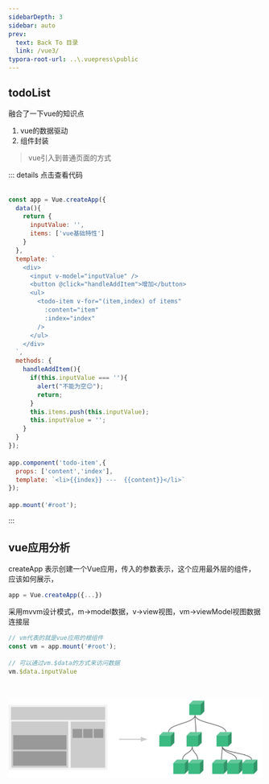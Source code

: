 ```yaml
---
sidebarDepth: 3
sidebar: auto
prev:
  text: Back To 目录
  link: /vue3/
typora-root-url: ..\.vuepress\public
---
```




## todoList

融合了一下vue的知识点

1. vue的数据驱动
2. 组件封装

> vue引入到普通页面的方式

::: details 点击查看代码

```js {2,33,38}

const app = Vue.createApp({
  data(){
    return {
      inputValue: '',
      items: ['vue基础特性']
    }
  },
  template: `
    <div>
      <input v-model="inputValue" />
      <button @click="handleAddItem">增加</button>
      <ul>
        <todo-item v-for="(item,index) of items"
          :content="item"
          :index="index"
        />
      </ul>
    </div>
  `,
  methods: {
    handleAddItem(){
      if(this.inputValue === ''){
        alert("不能为空😊");
        return;
      } 
      this.items.push(this.inputValue);
      this.inputValue = '';
    }
  }
});

app.component('todo-item',{
  props: ['content','index'],
  template: `<li>{{index}} ---  {{content}}</li>`
});

app.mount('#root');
```

:::

<common-codepen-snippet title="TodoList" slug="ZEJgdzb" />



## vue应用分析

createApp 表示创建一个Vue应用，传入的参数表示，这个应用最外层的组件，应该如何展示，

```js
app = Vue.createApp({...})
```

采用mvvm设计模式，m->model数据，v->view视图，vm->viewModel视图数据连接层

```js
// vm代表的就是vue应用的根组件
const vm = app.mount('#root');

// 可以通过vm.$data的方式来访问数据
vm.$data.inputValue
```

​										

![202111280616562](../.vuepress/public/images/vue3/202111280616562.png)

